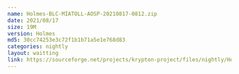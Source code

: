 ```yaml
---
name: Holmes-BLC-MIATOLL-AOSP-20210817-0812.zip
date: 2021/08/17
size: 19M
version: Holmes
md5: 30cc74253e3c72f1b1b71a5e1e768d83
categories: nightly
layout: waitting
link: https://sourceforge.net/projects/krypton-project/files/nightly/Holmes-BLC-MIATOLL-AOSP-20210817-0812.zip
---
```

